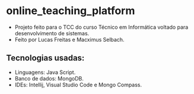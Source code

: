 # online_teaching_platform

* Projeto feito para o TCC do curso Técnico em Informática voltado para desenvolvimento de sistemas.
* Feito por Lucas Freitas e Macximus Selbach.

## Tecnologias usadas:

* Linguagens: Java Script.
* Banco de dados: MongoDB.
* IDEs: Intellij, Visual Studio Code e Mongo Compass.
